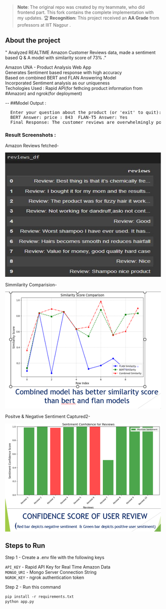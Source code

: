 > **Note**: The original repo was created by my teammate, who did frontend part.
> This fork contains the complete implementation with my updates.
> 🏆 **Recognition:** This project received an **AA Grade** from professors at IIIT Nagpur .
## About the project
" Analyzed REALTIME  Amazon Customer Reviews data, made a sentiment based Q & A model with similarity score of 73% ."

Amazon UNA - Product Analysis Web App\
Generates Sentiment based response with high accuracy\
Based on combined BERT and FLAN Answering Model\
Incorporated Sentiment analysis as our uniqueness\
Techologies Used : Rapid API(for fethcing product information from #Amazon) and ngrok(for deployment)

--
##Model Output :
<pre>  Enter your question about the product (or 'exit' to quit): Is it worth buying?
  BERT Answer: price : 843  FLAN-T5 Answer: Yes 
  Final Response: The customer reviews are overwhelmingly positive, highlighting the product's strengths. price : 843 / Yes Additionally, many customers believe this product is a great value for the price.  </pre>
### Result Screenshots :


Amazon Reviews fetched-


![Amazon Reviews fetched](images/Extracted_reviews.jpg)


Simmilarity Comparision-


![Screenshot 1](images/una1.png) 


Positve & Negative Sentiment Captured2-


![Screenshot 2](images/una2.png)

## Steps to Run

Step 1 - Create a .env file with the following keys

`API_KEY` - Rapid API Key for Real Time Amazon Data\
`MONGO_URI` - Mongo Server Connection String\
`NGROK_KEY` - ngrok authentication token

Step 2 - Run this command

```
pip install -r requirements.txt
python app.py
```

